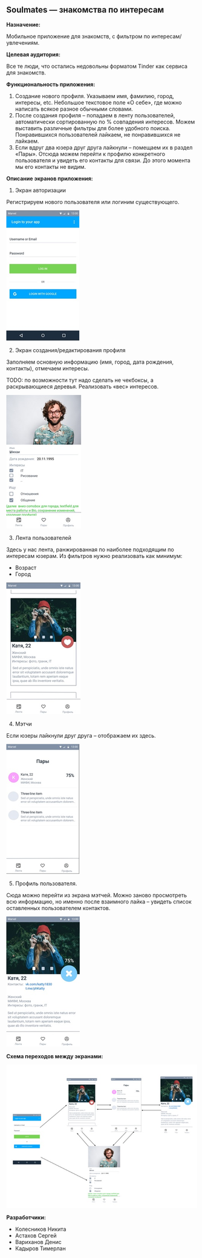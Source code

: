 ## Soulmates — знакомства по интересам



**Назначение:**

Мобильное приложение для знакомств, с фильтром по интересам/увлечениям.

**Целевая аудитория:**

Все те люди, что остались недовольны форматом Tinder как сервиса для знакомств.

**Функциональность приложения:**

1. Создание нового профиля. Указываем имя, фамилию, город, интересы, etc. Небольшое текстовое поле «О себе», где можно написать всякое разное обычными словами.
2. После создания профиля – попадаем в ленту пользователей, автоматически сортированную по % совпадения интересов. Можем выставить различные фильтры для более удобного поиска. Понравившихся пользователей лайкаем, не понравившихся не лайкаем.
3. Если вдруг два юзера друг друга лайкнули – помещаем их в раздел «Пары». Отсюда можем перейти к профилю конкретного пользователя и увидеть его контакты для связи. До этого момента мы его контакты не видим.

**Описание экранов приложения:**

1. Экран авторизации

Регистрируем нового пользователя или логиним существующего.

![Login screen](docs/LoginScreen.jpg)

2. Экран создания/редактирования профиля

Заполняем основную информацию (имя, город, дата рождения, контакты), отмечаем интересы.

TODO: по возможности тут надо сделать не чекбоксы, а раскрывающиеся деревья. Реализовать «вес» интересов.

![Profile screen](docs/ProfileScreen.jpg)

3. Лента пользователей

Здесь у нас лента, ранжированная по наиболее подходящим по интересам юзерам. Из фильтров нужно реализовать как минимум:

- Возраст
- Город

![User feed](docs/UserFeed.jpg)

4. Мэтчи

Если юзеры лайкнули друг друга – отображаем их здесь.

![Matches](docs/Matches.jpg)

5. Профиль пользователя.

Сюда можно перейти из экрана мэтчей. Можно заново просмотреть всю информацию, но именно после взаимного лайка – увидеть список оставленных пользователем контактов.

![Profile screen 2](docs/ProfileScreen2.jpg)

**Схема переходов между экранами:**

![Screen scheme](docs/ScreenScheme.jpg)

**Разработчики:**

- Колесников Никита
- Астахов Сергей
- Вариханов Денис
- Кадыров Тимерлан
